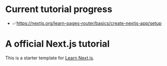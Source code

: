 # Current tutorial progress
- ✅https://nextjs.org/learn-pages-router/basics/create-nextjs-app/setup


# A official Next.js tutorial
This is a starter template for [Learn Next.js](https://nextjs.org/learn).